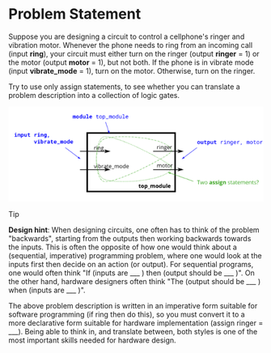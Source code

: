 # Problem Statement

Suppose you are designing a circuit to control a cellphone's ringer and vibration motor. Whenever the phone needs to ring from an incoming call (input **ring**), your circuit must either turn on the ringer (output **ringer** = 1) or the motor (output **motor** = 1), but not both. If the phone is in vibrate mode (input **vibrate_mode** = 1), turn on the motor. Otherwise, turn on the ringer.

Try to use only assign statements, to see whether you can translate a problem description into a collection of logic gates.

![alt text](image.png)

> [!TIP]
> **Design hint**: When designing circuits, one often has to think of the problem "backwards", starting from the outputs then working backwards towards the inputs. This is often the opposite of how one would think about a (sequential, imperative) programming problem, where one would look at the inputs first then decide on an action (or output). For sequential programs, one would often think "If (inputs are ___ ) then (output should be ___ )". On the other hand, hardware designers often think "The (output should be ___ ) when (inputs are ___ )".
>
> The above problem description is written in an imperative form suitable for software programming (if ring then do this), so you must convert it to a more declarative form suitable for hardware implementation (assign ringer = ___). Being able to think in, and translate between, both styles is one of the most important skills needed for hardware design.
